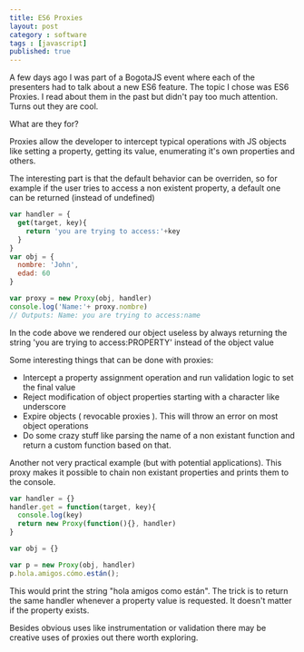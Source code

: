 ```yaml
---
title: ES6 Proxies
layout: post
category : software
tags : [javascript]
published: true
---
```

 
A few days ago I was part of a BogotaJS event where each of the presenters had
to talk about a new ES6 feature. The topic I chose was ES6 Proxies. I read about them in the past but didn't pay too much attention. Turns out they are cool.

What are they for?

Proxies allow the developer to intercept typical operations with JS objects like setting a property, getting its value, enumerating it's own properties and others.

The interesting part is that the default behavior can be overriden, so for example if the user tries to access a non existent property, a default one can be returned (instead of undefined)

```javascript
var handler = {
  get(target, key){
    return 'you are trying to access:'+key
  }
}
var obj = {
  nombre: 'John',
  edad: 60
}

var proxy = new Proxy(obj, handler)
console.log('Name:'+ proxy.nombre) 
// Outputs: Name: you are trying to access:name

```
In the code above we rendered our object useless by always returning
the string 'you are trying to access:PROPERTY' instead of the object value


Some interesting things that can be done with proxies:

- Intercept a property assignment operation and run validation logic to set the final value
- Reject modification of object properties starting with a character like underscore
- Expire objects ( revocable proxies ). This will throw an error on most object operations
- Do some crazy stuff like parsing the name of a non existant function and return a custom function based on that. 

Another not very practical example (but with potential applications). This proxy makes it possible to chain non existant properties and prints them to the console.


```javascript
var handler = {}
handler.get = function(target, key){
  console.log(key)
  return new Proxy(function(){}, handler)
}

var obj = {}

var p = new Proxy(obj, handler)
p.hola.amigos.cómo.están();

```

This would print the string "hola amigos como están". 
The trick is to return the same handler whenever a property value 
is requested. It doesn't matter if the property exists.


Besides obvious uses like instrumentation or validation
there may be creative uses of proxies out there worth exploring.


